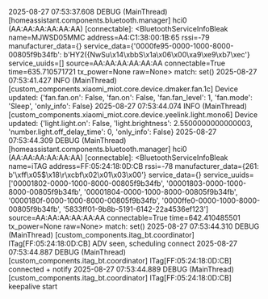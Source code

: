 2025-08-27 07:53:37.608 DEBUG (MainThread) [homeassistant.components.bluetooth.manager] hci0 (AA:AA:AA:AA:AA:AA) [connectable]: <BluetoothServiceInfoBleak name=MJWSD05MMC address=A4:C1:38:00:1B:65 rssi=-79 manufacturer_data={} service_data={'0000fe95-0000-1000-8000-00805f9b34fb': b'HY2({NwSu\x14\xbbS\x1a\x06\x00\xa9\xe9\xb7\xec'} service_uuids=[] source=AA:AA:AA:AA:AA:AA connectable=True time=635.710571721 tx_power=None raw=None> match: set()
2025-08-27 07:53:41.427 INFO (MainThread) [custom_components.xiaomi_miot.core.device.dmaker.fan.1c] Device updated: {'fan.fan.on': False, 'fan.on': False, 'fan.fan_level': 1, 'fan.mode': 'Sleep', 'only_info': False}
2025-08-27 07:53:44.074 INFO (MainThread) [custom_components.xiaomi_miot.core.device.yeelink.light.mono6] Device updated: {'light.light.on': False, 'light.brightness': 2.5500000000000003, 'number.light.off_delay_time': 0, 'only_info': False}
2025-08-27 07:53:44.309 DEBUG (MainThread) [homeassistant.components.bluetooth.manager] hci0 (AA:AA:AA:AA:AA:AA) [connectable]: <BluetoothServiceInfoBleak name=iTAG             address=FF:05:24:18:0D:CB rssi=-78 manufacturer_data={261: b'\xff\x05$\x18\r\xcbf\x02\x01\x03\x00'} service_data={} service_uuids=['00001802-0000-1000-8000-00805f9b34fb', '00001803-0000-1000-8000-00805f9b34fb', '00001804-0000-1000-8000-00805f9b34fb', '0000180f-0000-1000-8000-00805f9b34fb', '0000ffe0-0000-1000-8000-00805f9b34fb', '5833ff01-9b8b-5191-6142-22a4536ef123'] source=AA:AA:AA:AA:AA:AA connectable=True time=642.410485501 tx_power=None raw=None> match: set()
2025-08-27 07:53:44.310 DEBUG (MainThread) [custom_components.itag_bt.coordinator] ITag[FF:05:24:18:0D:CB] ADV seen, scheduling connect
2025-08-27 07:53:44.887 DEBUG (MainThread) [custom_components.itag_bt.coordinator] ITag[FF:05:24:18:0D:CB] connected + notify
2025-08-27 07:53:44.889 DEBUG (MainThread) [custom_components.itag_bt.coordinator] ITag[FF:05:24:18:0D:CB] keepalive start
